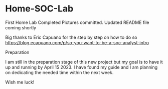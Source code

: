 # Home-SOC-Lab
First Home Lab Completed
Pictures committed. Updated README file coming shortly

Big thanks to Eric Capuano for the step by step on how to do so
https://blog.ecapuano.com/p/so-you-want-to-be-a-soc-analyst-intro

Preparation

I am still in the preparation stage of this new project but my goal is to have it up and running by April 15 2023. I have found my guide and I am planning on dedicating the needed time within the next week.

Wish me luck!
